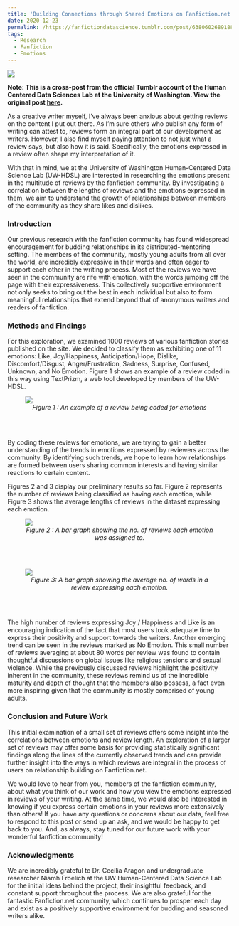 ```yaml
---
title: 'Building Connections through Shared Emotions on Fanfiction.net'
date: 2020-12-23
permalink: /https://fanfictiondatascience.tumblr.com/post/638060268918849536/building-connections-through-shared-emotions-on
tags:
  - Research
  - Fanfiction
  - Emotions
---
```

<img src = "https://i.pinimg.com/originals/68/c3/77/68c377ae9fe787dad9f18e8aa882f681.png" class="center">

<b> Note: This is a cross-post from the official Tumblr account of the Human Centered Data Sciences Lab at the University of Washington. View the original post <a href = "https://fanfictiondatascience.tumblr.com/post/638060268918849536/building-connections-through-shared-emotions-on">here</a>.</b> 
<p>As a creative writer myself, I’ve always been anxious about getting reviews on the content I put out there. As I’m sure others who publish any form of writing can attest to, reviews form an integral part of our development as writers. However, I also find myself paying attention to not just what a review says, but also how it is said. Specifically, the emotions expressed in a review often shape my interpretation of it.</p>

<p>With that in mind, we at the University of Washington Human-Centered Data Science Lab (UW-HDSL) are interested in researching the emotions present in the multitude of reviews by the fanfiction community. By investigating a correlation between the lengths of reviews and the emotions expressed in them, we aim to understand the growth of relationships between members of the community as they share likes and dislikes.</p>

<h3>Introduction </h3>
<p>Our previous research with the fanfiction community has found widespread encouragement for budding relationships in its distributed-mentoring setting. The members of the community, mostly young adults from all over the world, are incredibly expressive in their words and often eager to support each other in the writing process. Most of the reviews we have seen in the community are rife with emotion, with the words jumping off the page with their expressiveness. This collectively supportive environment not only seeks to bring out the best in each individual but also to form meaningful relationships that extend beyond that of anonymous writers and readers of fanfiction.</p>

<h3>Methods and Findings</h3>
<p>For this exploration, we examined 1000 reviews of various fanfiction stories published on the site. We decided to classify them as exhibiting one of 11 emotions: Like, Joy/Happiness, Anticipation/Hope, Dislike, Discomfort/Disgust, Anger/Frustration, Sadness, Surprise, Confused,  Unknown, and No Emotion. Figure 1 shows an example of a review coded in this way using TextPrizm, a  web tool developed by members of the UW-HDSL.</p>
<figure>
  <img src = "https://i.pinimg.com/originals/ad/a8/ad/ada8adde95daac612121b6cb75271e9f.png" class = "center">
  <figcaption style="text-align:center;" ><em>Figure 1 : An example of a review being coded for emotions</em></figcaption>
</figure>
<br></br>
<p>By coding these reviews for emotions, we are trying to gain a better understanding of the trends in emotions expressed by reviewers across the community. By identifying such trends, we hope to learn how relationships are formed between users sharing common interests and having similar reactions to certain content.  </p>
<p>Figures 2 and 3 display our preliminary results so far. Figure 2 represents the number of reviews being classified as having each emotion, while Figure 3 shows the average lengths of reviews in the dataset expressing each emotion.</p>

<figure>
  <img src = "https://i.pinimg.com/originals/7e/7e/43/7e7e438df7b84c88f8956e259609c16d.png" class = "center">
  <figcaption style="text-align:center;" ><em>Figure 2 :  A bar graph showing the no. of reviews each emotion was assigned to.</em></figcaption>
</figure>
<br></br>
<figure>
  <img src = "https://i.pinimg.com/originals/08/82/f4/0882f43e586e1baf6059b3f9a4df8c17.png" class = "center">
  <figcaption style="text-align:center;" ><em>Figure 3: A bar graph showing the average no. of words in a review expressing each emotion.</em></figcaption>
</figure>
<br></br>
<p>The high number of reviews expressing Joy / Happiness and Like is an encouraging indication of the fact that most users took adequate time to express their positivity and support towards the writers. Another emerging trend can be seen in the reviews marked as No Emotion. This small number of reviews averaging at about 80 words per review was found to contain thoughtful discussions on global issues like religious tensions and sexual violence. While the previously discussed reviews highlight the positivity inherent in the community, these reviews remind us of the incredible maturity and depth of thought that the members also possess, a fact even more inspiring given that the community is mostly comprised of young adults.  </p>
<h3>Conclusion and Future Work</h3>
<p>This initial examination of a small set of reviews offers some insight into the correlations between emotions and review length. An exploration of a larger set of reviews may offer some basis for providing statistically significant findings along the lines of the currently observed trends and can provide further insight into the ways in which reviews are integral in the process of users on relationship building on Fanfiction.net.</p>
<p>We would love to hear from you, members of the fanfiction community, about what you think of our work and how you view the emotions expressed in reviews of your writing. At the same time, we would also be interested in knowing if you express certain emotions in your reviews more extensively than others! If you have any questions or concerns about our data, feel free to respond to this post or send up an ask, and we would be happy to get back to you. And, as always, stay tuned for our future work with your wonderful fanfiction community!</p>
<h3>Acknowledgments</h3>
<p>We are incredibly grateful to Dr. Cecilia Aragon and undergraduate researcher Niamh Froelich at the UW Human-Centered Data Science Lab for the initial ideas behind the project, their insightful feedback, and constant support throughout the process. We are also grateful for the fantastic Fanfiction.net community, which continues to prosper each day and exist as a positively supportive environment for budding and seasoned writers alike.</p>
